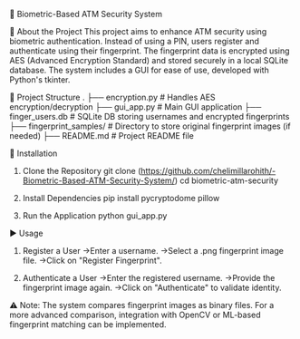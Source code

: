 🔐 Biometric-Based ATM Security System

🧠 About the Project
This project aims to enhance ATM security using biometric authentication. Instead of using a PIN, users register and authenticate using their fingerprint. The fingerprint data is encrypted using AES (Advanced Encryption Standard) and stored securely in a local SQLite database. The system includes a GUI for ease of use, developed with Python's tkinter.

📁 Project Structure
.
├── encryption.py            # Handles AES encryption/decryption
├── gui_app.py               # Main GUI application
├── finger_users.db          # SQLite DB storing usernames and encrypted fingerprints
├── fingerprint_samples/     # Directory to store original fingerprint images (if needed)
├── README.md                # Project README file


🚀 Installation
1. Clone the Repository
git clone (https://github.com/chelimillarohith/-Biometric-Based-ATM-Security-System/)
cd biometric-atm-security

2. Install Dependencies
pip install pycryptodome pillow

3. Run the Application
python gui_app.py

▶️ Usage
1. Register a User
->Enter a username.
->Select a .png fingerprint image file.
->Click on "Register Fingerprint".

2. Authenticate a User
->Enter the registered username.
->Provide the fingerprint image again.
->Click on "Authenticate" to validate identity.

⚠️ Note: The system compares fingerprint images as binary files. For a more advanced comparison, integration with OpenCV or ML-based fingerprint matching can be implemented.
